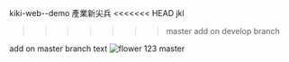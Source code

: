 kiki-web--demo
產業新尖兵
<<<<<<< HEAD
jkl
>>>>>>> master
add on develop branch


add on master branch text
![flower](./image/flower.jpg)
123
master